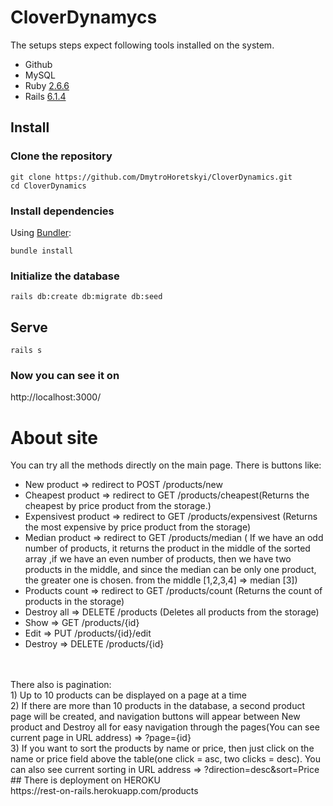 # CloverDynamycs
The setups steps expect following tools installed on the system.

- Github
- MySQL
- Ruby [2.6.6](https://www.ruby-lang.org/en/news/2020/03/31/ruby-2-6-6-released/)
- Rails [6.1.4](https://github.com/rails/rails)
## Install

### Clone the repository
```shell
git clone https://github.com/DmytroHoretskyi/CloverDynamics.git
cd CloverDynamics
```
### Install dependencies

Using [Bundler](https://github.com/bundler/bundler):

```shell
bundle install
```
### Initialize the database

```shell
rails db:create db:migrate db:seed
```
## Serve

```shell
rails s
```
### Now you can see it on
http://localhost:3000/



# About site
You can try all the methods directly on the main page.
There is buttons like:
- New product => redirect to POST /products/new
- Cheapest product => redirect to GET /products/cheapest(Returns the cheapest by price product from the storage.)
- Expensivest product => redirect to GET /products/expensivest (Returns the most expensive by price product from the storage)
- Median product => redirect to GET /products/median (
If we have an odd number of products, it returns the product in the middle of the sorted array
,if we have an even number of products, then we have two products in the middle, and since the median can be only one product, the greater one is chosen.
  from the middle [1,2,3,4] => median [3])
- Products count => redirect to GET /products/count (Returns the count of products in the storage)
- Destroy all => DELETE /products (Deletes all products from the storage)
- Show => GET /products/{id}
- Edit => PUT /products/{id}/edit
- Destroy => DELETE /products/{id}
<br>
<br>There also is pagination:
<br>1) Up to 10 products can be displayed on a page at a time
<br>2) If there are more than 10 products in the database, a second product page will be created, and navigation buttons 
will appear between New product and Destroy all for easy navigation through the pages(You can see current page in 
URL address) => ?page={id}
<br>3) If you want to sort the products by name or price, then just click on the name or price field above 
the table(one click = asc, two clicks = desc). You can also see current sorting in URL address => ?direction=desc&sort=Price
<br>## There is deployment on HEROKU 
<br>https://rest-on-rails.herokuapp.com/products
